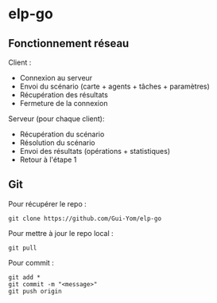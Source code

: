 # elp-go

## Fonctionnement réseau

Client :

- Connexion au serveur
- Envoi du scénario (carte + agents + tâches + paramètres)
- Récupération des résultats
- Fermeture de la connexion

Serveur (pour chaque client):

- Récupération du scénario
- Résolution du scénario
- Envoi des résultats (opérations + statistiques)
- Retour à l'étape 1

## Git

Pour récupérer le repo :

```shell
git clone https://github.com/Gui-Yom/elp-go
```

Pour mettre à jour le repo local :

```shell
git pull
```

Pour commit :

```shell
git add *
git commit -m "<message>"
git push origin
```

